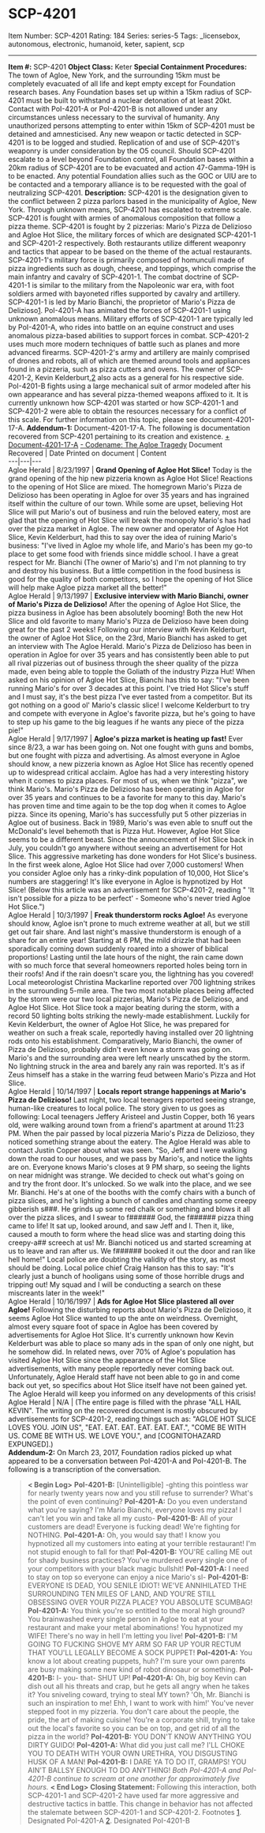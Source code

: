 # SCP-4201
Item Number: SCP-4201
Rating: 184
Series: series-5
Tags: _licensebox, autonomous, electronic, humanoid, keter, sapient, scp

---

**Item #:** SCP-4201
**Object Class:** Keter
**Special Containment Procedures:** The town of Agloe, New York, and the surrounding 15km must be completely evacuated of all life and kept empty except for Foundation research bases. Any Foundation bases set up within a 15km radius of SCP-4201 must be built to withstand a nuclear detonation of at least 20kt. Contact with PoI-4201-A or PoI-4201-B is not allowed under any circumstances unless necessary to the survival of humanity.
Any unauthorized persons attempting to enter within 15km of SCP-4201 must be detained and amnesticised.
Any new weapon or tactic detected in SCP-4201 is to be logged and studied. Replication of and use of SCP-4201's weaponry is under consideration by the O5 council.
Should SCP-4201 escalate to a level beyond Foundation control, all Foundation bases within a 20km radius of SCP-4201 are to be evacuated and action 47-Gamma-19H is to be enacted. Any potential Foundation allies such as the GOC or UIU are to be contacted and a temporary alliance is to be requested with the goal of neutralizing SCP-4201.
**Description:** SCP-4201 is the designation given to the conflict between 2 pizza parlors based in the municipality of Agloe, New York. Through unknown means, SCP-4201 has escalated to extreme scale. SCP-4201 is fought with armies of anomalous composition that follow a pizza theme.
SCP-4201 is fought by 2 pizzerias: Mario's Pizza de Delizioso and Agloe Hot Slice, the military forces of which are designated SCP-4201-1 and SCP-4201-2 respectively. Both restaurants utilize different weaponry and tactics that appear to be based on the theme of the actual restaurants.
SCP-4201-1's military force is primarily composed of homunculi made of pizza ingredients such as dough, cheese, and toppings, which comprise the main infantry and cavalry of SCP-4201-1. The combat doctrine of SCP-4201-1 is similar to the military from the Napoleonic war era, with foot soldiers armed with bayoneted rifles supported by cavalry and artillery. SCP-4201-1 is led by Mario Bianchi, the proprietor of Mario's Pizza de Delizioso[1](javascript:;). PoI-4201-A has animated the forces of SCP-4201-1 using unknown anomalous means. Military efforts of SCP-4201-1 are typically led by PoI-4201-A, who rides into battle on an equine construct and uses anomalous pizza-based abilities to support forces in combat.
SCP-4201-2 uses much more modern techniques of battle such as planes and more advanced firearms. SCP-4201-2's army and artillery are mainly comprised of drones and robots, all of which are themed around tools and appliances found in a pizzeria, such as pizza cutters and ovens. The owner of SCP-4201-2, Kevin Kelderburt,[2](javascript:;) also acts as a general for his respective side. PoI-4201-B fights using a large mechanical suit of armor modeled after his own appearance and has several pizza-themed weapons affixed to it.
It is currently unknown how SCP-4201 was started or how SCP-4201-1 and SCP-4201-2 were able to obtain the resources necessary for a conflict of this scale. For further information on this topic, please see document-4201-17-A.
**Addendum-1:** Document-4201-17-A. The following is documentation recovered from SCP-4201 pertaining to its creation and existence.
[\+ Document-4201-17-A](javascript:;)
[\- Codename: The Agloe Tragedy](javascript:;)
Document Recovered | Date Printed on document | Content  
---|---|---  
Agloe Herald | 8/23/1997 | **Grand Opening of Agloe Hot Slice!** Today is the grand opening of the hip new pizzeria known as Agloe Hot Slice! Reactions to the opening of Hot Slice are mixed. The homegrown Mario's Pizza de Delizioso has been operating in Agloe for over 35 years and has ingrained itself within the culture of our town. While some are upset, believing Hot Slice will put Mario's out of business and ruin the beloved eatery, most are glad that the opening of Hot Slice will break the monopoly Mario's has had over the pizza market in Agloe. The new owner and operator of Agloe Hot Slice, Kevin Kelderburt, had this to say over the idea of ruining Mario's business: "I've lived in Agloe my whole life, and Mario's has been my go-to place to get some food with friends since middle school. I have a great respect for Mr. Bianchi (The owner of Mario's) and I'm not planning to try and destroy his business. But a little competition in the food business is good for the quality of both competitors, so I hope the opening of Hot Slice will help make Agloe pizza market all the better!"  
Agloe Herald | 9/13/1997 | **Exclusive interview with Mario Bianchi, owner of Mario's Pizza de Delizioso!** After the opening of Agloe Hot Slice, the pizza business in Agloe has been absolutely booming! Both the new Hot Slice and old favorite to many Mario's Pizza de Delizioso have been doing great for the past 2 weeks! Following our interview with Kevin Kelderburt, the owner of Agloe Hot Slice, on the 23rd, Mario Bianchi has asked to get an interview with The Agloe Herald. Mario's Pizza de Delizioso has been in operation in Agloe for over 35 years and has consistently been able to put all rival pizzerias out of business through the sheer quality of the pizza made, even being able to topple the Goliath of the industry Pizza Hut! When asked on his opinion of Agloe Hot Slice, Bianchi has this to say: "I've been running Mario's for over 3 decades at this point. I've tried Hot Slice's stuff and I must say, it's the best pizza I've ever tasted from a competitor. But its got nothing on a good ol' Mario's classic slice! I welcome Kelderburt to try and compete with everyone in Agloe's favorite pizza, but he's going to have to step up his game to the big leagues if he wants any piece of the pizza pie!"  
Agloe Herald | 9/17/1997 | **Agloe's pizza market is heating up fast!** Ever since 8/23, a war has been going on. Not one fought with guns and bombs, but one fought with pizza and advertising. As almost everyone in Agloe should know, a new pizzeria known as Agloe Hot Slice has recently opened up to widespread critical acclaim. Agloe has had a very interesting history when it comes to pizza places. For most of us, when we think "pizza", we think Mario's. Mario's Pizza de Delizioso has been operating in Agloe for over 35 years and continues to be a favorite for many to this day. Mario's has proven time and time again to be the top dog when it comes to Agloe pizza. Since its opening, Mario's has successfully put 5 other pizzerias in Agloe out of business. Back in 1989, Mario's was even able to snuff out the McDonald's level behemoth that is Pizza Hut. However, Agloe Hot Slice seems to be a different beast. Since the announcement of Hot Slice back in July, you couldn't go anywhere without seeing an advertisement for Hot Slice. This aggressive marketing has done wonders for Hot Slice's business. In the first week alone, Agloe Hot Slice had over 7,000 customers! When you consider Agloe only has a rinky-dink population of 10,000, Hot Slice's numbers are staggering! It's like everyone in Agloe is hypnotized by Hot Slice! (Below this article was an advertisement for SCP-4201-2, reading " 'It isn't possible for a pizza to be perfect' - Someone who's never tried Agloe Hot Slice.")  
Agloe Herald | 10/3/1997 | **Freak thunderstorm rocks Agloe!** As everyone should know, Agloe isn't prone to much extreme weather at all, but we still get out fair share. And last night's massive thunderstorm is enough of a share for an entire year! Starting at 6 PM, the mild drizzle that had been sporadically coming down suddenly roared into a shower of biblical proportions! Lasting until the late hours of the night, the rain came down with so much force that several homeowners reported holes being torn in their roofs! And if the rain doesn't scare you, the lightning has you covered! Local meteorologist Christina Mackarline reported over 700 lightning strikes in the surrounding 5-mile area. The two most notable places being affected by the storm were our two local pizzerias, Mario's Pizza de Delizioso, and Agloe Hot Slice. Hot Slice took a major beating during the storm, with a record 50 lighting bolts striking the newly-made establishment. Luckily for Kevin Kelderburt, the owner of Agloe Hot Slice, he was prepared for weather on such a freak scale, reportedly having installed over 20 lightning rods onto his establishment. Comparatively, Mario Bianchi, the owner of Pizza de Delizioso, probably didn't even know a storm was going on. Mario's and the surrounding area were left nearly unscathed by the storm. No lightning struck in the area and barely any rain was reported. It's as if Zeus himself has a stake in the warring feud between Mario's Pizza and Hot Slice.  
Agloe Herald | 10/14/1997 | **Locals report strange happenings at Mario's Pizza de Delizioso!** Last night, two local teenagers reported seeing strange, human-like creatures to local police. The story given to us goes as following: Local teenagers Jeffery Aristeel and Justin Copper, both 16 years old, were walking around town from a friend's apartment at around 11:23 PM. When the pair passed by local pizzeria Mario's Pizza de Delizioso, they noticed something strange about the eatery. The Agloe Herald was able to contact Justin Copper about what was seen. "So, Jeff and I were walking down the road to our houses, and we pass by Mario's, and notice the lights are on. Everyone knows Mario's closes at 9 PM sharp, so seeing the lights on near midnight was strange. We decided to check out what's going on and try the front door. It's unlocked. So we walk into the place, and we see Mr. Bianchi. He's at one of the booths with the comfy chairs with a bunch of pizza slices, and he's lighting a bunch of candles and chanting some creepy gibberish s###. He grinds up some red chalk or something and blows it all over the pizza slices, and I swear to f###### God, the f###### pizza thing came to life! It sat up, looked around, and saw Jeff and I. Then it, like, caused a mouth to form where the head slice was and starting doing this creepy-a## screech at us! Mr. Bianchi noticed us and started screaming at us to leave and ran after us. We f###### booked it out the door and ran like hell home!" Local police are doubting the validity of the story, as most should be doing. Local police chief Craig Hanson has this to say: "It's clearly just a bunch of hooligans using some of those horrible drugs and tripping out! My squad and I will be conducting a search on these miscreants later in the week!"  
Agloe Herald | 10/16/1997 | **Ads for Agloe Hot Slice plastered all over Agloe!** Following the disturbing reports about Mario's Pizza de Delizioso, it seems Agloe Hot Slice wanted to up the ante on weirdness. Overnight, almost every square foot of space in Agloe has been covered by advertisements for Agloe Hot Slice. It's currently unknown how Kevin Kelderburt was able to place so many ads in the span of only one night, but he somehow did. In related news, over 70% of Agloe's population has visited Agloe Hot Slice since the appearance of the Hot Slice advertisements, with many people reportedly never coming back out. Unfortunately, Agloe Herald staff have not been able to go in and come back out yet, so specifics about Hot Slice itself have not been gained yet. The Agloe Herald will keep you informed on any developments of this crisis!  
Agloe Herald | N/A | (The entire page is filled with the phrase "ALL HAIL KEVIN". The writing on the recovered document is mostly obscured by advertisements for SCP-4201-2, reading things such as: "AGLOE HOT SLICE LOVES YOU. JOIN US", "EAT. EAT. EAT. EAT. EAT. EAT.", "COME BE WITH US. COME BE WITH US. WE LOVE YOU.", and [COGNITOHAZARD EXPUNGED].)  
**Addendum-2:** On March 23, 2017, Foundation radios picked up what appeared to be a conversation between PoI-4201-A and PoI-4201-B. The following is a transcription of the conversation.
> **< Begin Log>**
> **PoI-4201-B:** [Unintelligible] -ghting this pointless war for nearly twenty years now and you still refuse to surrender? What's the point of even continuing?
> **PoI-4201-A:** Do you even understand what you're saying? I'm Mario Bianchi, everyone loves my pizza! I can't let you win and take all my custo-
> **PoI-4201-B:** All of your customers are dead! Everyone is fucking dead! We're fighting for NOTHING.
> **PoI-4201-A:** Oh, you would say that! I know you hypnotized all my customers into eating at your terrible restaurant! I'm not stupid enough to fall for that!
> **PoI-4201-B:** YOU'RE calling ME out for shady business practices? You've murdered every single one of your competitors with your black magic bullshit!
> **PoI-4201-A:** I need to stay on top so everyone can enjoy a nice Mario's sl-
> **PoI-4201-B:** EVERYONE IS DEAD, YOU SENILE IDIOT! WE'VE ANNIHILATED THE SURROUNDING TEN MILES OF LAND, AND YOU'RE STILL OBSESSING OVER YOUR PIZZA PLACE? YOU ABSOLUTE SCUMBAG!
> **PoI-4201-A:** You think you're so entitled to the moral high ground? You brainwashed every single person in Agloe to eat at your restaurant and make your metal abominations! You hypnotized my WIFE! There's no way in hell I'm letting you live!
> **PoI-4201-B:** I'M GOING TO FUCKING SHOVE MY ARM SO FAR UP YOUR RECTUM THAT YOU'LL LEGALLY BECOME A SOCK PUPPET!
> **PoI-4201-A:** You know a lot about creating puppets, huh? I'm sure your own parents are busy making some new kind of robot dinosaur or something.
> **PoI-4201-B:** I- you- that- SHUT UP!
> **PoI-4201-A:** Oh, big boy Kevin can dish out all his threats and crap, but he gets all angry when he takes it? You sniveling coward, trying to steal MY town? 'Oh, Mr. Bianchi is such an inspiration to me! Ehh, I want to work with him!' You've never stepped foot in my pizzeria. You don't care about the people, the pride, the art of making cuisine! You're a corporate shill, trying to take out the local's favorite so you can be on top, and get rid of all the pizza in the world?
> **PoI-4201-B:** YOU DON'T KNOW ANYTHING YOU DIRTY GUIDO!
> **PoI-4201-A:** What did you just call me? I'LL CHOKE YOU TO DEATH WITH YOUR OWN URETHRA, YOU DISGUSTING HUSK OF A MAN!
> **PoI-4201-B:** I DARE YA TO DO IT, GRAMPS! YOU AIN'T BALLSY ENOUGH TO DO ANYTHING!
> _Both PoI-4201-A and PoI-4201-B continue to scream at one another for approximately five hours._
> **< End Log>**
> **Closing Statement:** Following this interaction, both SCP-4201-1 and SCP-4201-2 have used far more aggressive and destructive tactics in battle. This change in behavior has not affected the stalemate between SCP-4201-1 and SCP-4201-2.
Footnotes
[1](javascript:;). Designated PoI-4201-A
[2](javascript:;). Designated PoI-4201-B